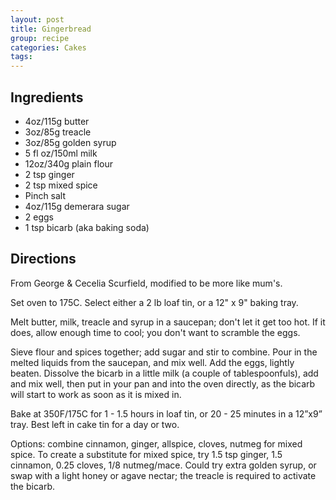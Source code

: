 ```yaml
---
layout: post
title: Gingerbread
group: recipe
categories: Cakes
tags:
---
```


## Ingredients

- 4oz/115g butter
- 3oz/85g treacle
- 3oz/85g golden syrup
- 5 fl oz/150ml milk
- 12oz/340g plain flour
- 2 tsp ginger
- 2 tsp mixed spice
- Pinch salt
- 4oz/115g demerara sugar
- 2 eggs
- 1 tsp bicarb (aka baking soda)

## Directions

From George & Cecelia Scurfield, modified to be more like mum's.

Set oven to 175C. Select either a 2 lb loaf tin, or a 12" x 9" baking
tray.

Melt butter, milk, treacle and syrup in a saucepan; don't let it get
too hot.  If it does, allow enough time to cool; you don't want to
scramble the eggs.

Sieve flour and spices together; add sugar and stir to combine. Pour
in the melted liquids from the saucepan, and mix well. Add the eggs,
lightly beaten. Dissolve the bicarb in a little milk (a couple of
tablespoonfuls), add and mix well, then put in your pan and into the
oven directly, as the bicarb will start to work as soon as it is mixed
in.

Bake at 350F/175C for 1 - 1.5 hours in loaf tin, or 20 - 25 minutes in
a 12”x9” tray. Best left in cake tin for a day or two.

Options: combine cinnamon, ginger, allspice, cloves, nutmeg for mixed
spice. To create a substitute for mixed spice, try 1.5 tsp ginger, 1.5
cinnamon, 0.25 cloves, 1/8 nutmeg/mace. Could try extra golden syrup,
or swap with a light honey or agave nectar; the treacle is required to
activate the bicarb.
